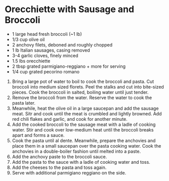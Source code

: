 # Orecchiette with Sausage and Broccoli

- 1 large head fresh broccoli (~1 lb)
- 1/3 cup olive oil
- 2 anchovy filets, deboned and roughly chopped
- 1 lb Italian sausages, casing removed
- 3-4 garlic cloves, finely minced
- 1.5 lbs orecchiette
- 2 tbsp grated parmigiano-reggiano + more for serving
- 1/4 cup grated pecorino romano

1. Bring a large pot of water to boil to cook the broccoli and pasta. Cut broccoli into medium sized florets. Peel the stalks and cut into bite-sized pieces. Cook the broccoli in salted, boiling water until just tender.
2. Remove the broccoli from the water. Reserve the water to cook the pasta later.
3. Meanwhile, heat the olive oil in a large saucepan and add the sausage meat. Sitr and cook until the meat is crumbled and lightly browned. Add red chili flakes and garlic, and cook for another minute.
4. Add the cooked broccoli to the sausage meat with a ladle of cooking water. Stir and cook over low-medium heat until the broccoli breaks apart and forms a sauce.
5. Cook the pasta until al dente. Meanwhile, prepare the anchovies and place them in a small saucepan over the pasta cooking water. Cook the anchovies in a double-boiler fashion until melted into a paste.
6. Add the anchovy paste to the broccoli sauce.
7. Add the pasta to the sauce with a ladle of cooking water and toss.
8. Add the cheeses to the pasta and toss again.
9. Serve with additional parmigiano reggiano on the side.
